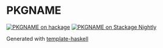 # PKGNAME
[![PKGNAME on hackage](https://img.shields.io/hackage/v/PKGNAME)](http://hackage.haskell.org/package/PKGNAME)
[![PKGNAME on Stackage Nightly](https://stackage.org/package/PKGNAME/badge/nightly)](https://stackage.org/nightly/package/PKGNAME)

Generated with [template-haskell](https://github.com/jonascarpay/template-haskell)
